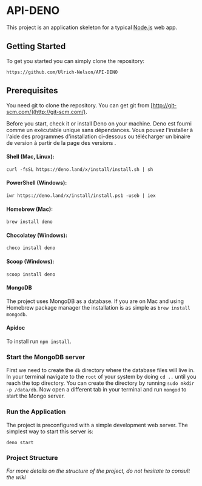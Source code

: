 # API-DENO

This project is an application skeleton for a typical [Node.js](https://deno.land/) web app.

## Getting Started
To get you started you can simply clone the repository:

```
https://github.com/Ulrich-Nelson/API-DENO
```

## Prerequisites
You need git to clone the repository. You can get git from
[http://git-scm.com/](http://git-scm.com/).

Before you start, check it or install Deno on your machine.
Deno est fourni comme un exécutable unique sans dépendances. Vous pouvez l'installer à l'aide des programmes d'installation ci-dessous ou télécharger un binaire de version à partir de la page des versions .

#### Shell (Mac, Linux):

```
curl -fsSL https://deno.land/x/install/install.sh | sh
```

#### PowerShell (Windows):

```
iwr https://deno.land/x/install/install.ps1 -useb | iex
```

#### Homebrew (Mac):

```
brew install deno
```

#### Chocolatey (Windows):

```
choco install deno
```


#### Scoop (Windows):

```
scoop install deno
```

#### MongoDB
The project uses MongoDB as a database. If you are on Mac and using Homebrew package manager the installation is as simple as `brew install mongodb`.

#### Apidoc
To install run `npm install`.

### Start the MongoDB server
First we need to create the `db` directory where the database files will live in. In your terminal navigate to the `root` of your system by doing `cd ..` until you reach the top directory. You can create the directory by running `sudo mkdir -p /data/db`. Now open a different tab in your terminal and run `mongod` to start the Mongo server.

### Run the Application

The project is preconfigured with a simple development web server. The simplest way to start this server is:

    deno start



### Project Structure

*For more details on the structure of the project, do not hesitate to consult the wiki*
